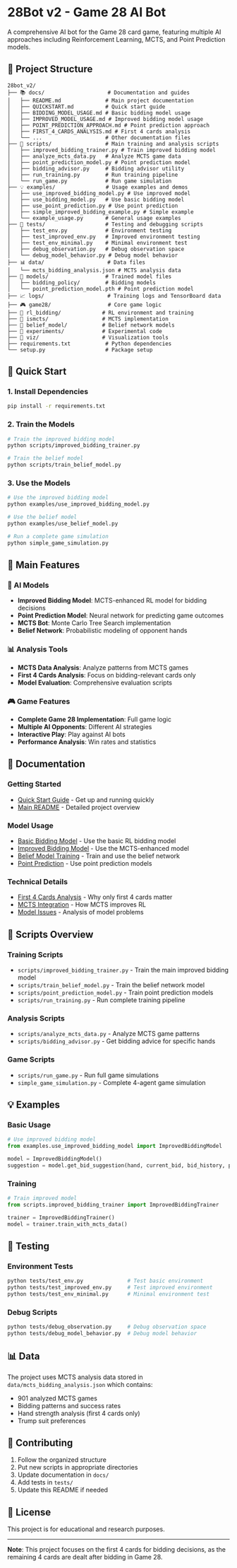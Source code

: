 # 28Bot v2 - Game 28 AI Bot

A comprehensive AI bot for the Game 28 card game, featuring multiple AI approaches including Reinforcement Learning, MCTS, and Point Prediction models.

## 📁 Project Structure

```
28bot_v2/
├── 📚 docs/                    # Documentation and guides
│   ├── README.md              # Main project documentation
│   ├── QUICKSTART.md          # Quick start guide
│   ├── BIDDING_MODEL_USAGE.md # Basic bidding model usage
│   ├── IMPROVED_MODEL_USAGE.md # Improved bidding model usage
│   ├── POINT_PREDICTION_APPROACH.md # Point prediction approach
│   ├── FIRST_4_CARDS_ANALYSIS.md # First 4 cards analysis
│   └── ...                    # Other documentation files
├── 🔧 scripts/                 # Main training and analysis scripts
│   ├── improved_bidding_trainer.py # Train improved bidding model
│   ├── analyze_mcts_data.py   # Analyze MCTS game data
│   ├── point_prediction_model.py # Point prediction model
│   ├── bidding_advisor.py     # Bidding advisor utility
│   ├── run_training.py        # Run training pipeline
│   └── run_game.py            # Run game simulation
├── 💡 examples/                # Usage examples and demos
│   ├── use_improved_bidding_model.py # Use improved model
│   ├── use_bidding_model.py   # Use basic bidding model
│   ├── use_point_prediction.py # Use point prediction
│   ├── simple_improved_bidding_example.py # Simple example
│   └── example_usage.py       # General usage examples
├── 🧪 tests/                   # Testing and debugging scripts
│   ├── test_env.py            # Environment testing
│   ├── test_improved_env.py   # Improved environment testing
│   ├── test_env_minimal.py    # Minimal environment test
│   ├── debug_observation.py   # Debug observation space
│   └── debug_model_behavior.py # Debug model behavior
├── 📊 data/                    # Data files
│   └── mcts_bidding_analysis.json # MCTS analysis data
├── 🤖 models/                  # Trained model files
│   ├── bidding_policy/        # Bidding models
│   └── point_prediction_model.pth # Point prediction model
├── 📈 logs/                    # Training logs and TensorBoard data
├── 🎮 game28/                  # Core game logic
├── 🧠 rl_bidding/             # RL environment and training
├── 🌳 ismcts/                 # MCTS implementation
├── 🧮 belief_model/           # Belief network models
├── 🔬 experiments/            # Experimental code
├── 🎨 viz/                    # Visualization tools
├── requirements.txt           # Python dependencies
└── setup.py                   # Package setup
```

## 🚀 Quick Start

### 1. Install Dependencies
```bash
pip install -r requirements.txt
```

### 2. Train the Models
```bash
# Train the improved bidding model
python scripts/improved_bidding_trainer.py

# Train the belief model
python scripts/train_belief_model.py
```

### 3. Use the Models
```bash
# Use the improved bidding model
python examples/use_improved_bidding_model.py

# Use the belief model
python examples/use_belief_model.py

# Run a complete game simulation
python simple_game_simulation.py
```

## 🎯 Main Features

### 🤖 AI Models
- **Improved Bidding Model**: MCTS-enhanced RL model for bidding decisions
- **Point Prediction Model**: Neural network for predicting game outcomes
- **MCTS Bot**: Monte Carlo Tree Search implementation
- **Belief Network**: Probabilistic modeling of opponent hands

### 📊 Analysis Tools
- **MCTS Data Analysis**: Analyze patterns from MCTS games
- **First 4 Cards Analysis**: Focus on bidding-relevant cards only
- **Model Evaluation**: Comprehensive evaluation scripts

### 🎮 Game Features
- **Complete Game 28 Implementation**: Full game logic
- **Multiple AI Opponents**: Different AI strategies
- **Interactive Play**: Play against AI bots
- **Performance Analysis**: Win rates and statistics

## 📖 Documentation

### Getting Started
- [Quick Start Guide](docs/QUICKSTART.md) - Get up and running quickly
- [Main README](docs/README.md) - Detailed project overview

### Model Usage
- [Basic Bidding Model](docs/BIDDING_MODEL_USAGE.md) - Use the basic RL bidding model
- [Improved Bidding Model](docs/IMPROVED_MODEL_USAGE.md) - Use the MCTS-enhanced model
- [Belief Model Training](docs/BELIEF_MODEL_TRAINING.md) - Train and use the belief network
- [Point Prediction](docs/POINT_PREDICTION_APPROACH.md) - Use point prediction models

### Technical Details
- [First 4 Cards Analysis](docs/FIRST_4_CARDS_ANALYSIS.md) - Why only first 4 cards matter
- [MCTS Integration](docs/IMPROVING_BIDDING_MODEL_WITH_MCTS.md) - How MCTS improves RL
- [Model Issues](docs/ANALYSIS_BIDDING_MODEL_ISSUES.md) - Analysis of model problems

## 🔧 Scripts Overview

### Training Scripts
- `scripts/improved_bidding_trainer.py` - Train the main improved bidding model
- `scripts/train_belief_model.py` - Train the belief network model
- `scripts/point_prediction_model.py` - Train point prediction models
- `scripts/run_training.py` - Run complete training pipeline

### Analysis Scripts
- `scripts/analyze_mcts_data.py` - Analyze MCTS game patterns
- `scripts/bidding_advisor.py` - Get bidding advice for specific hands

### Game Scripts
- `scripts/run_game.py` - Run full game simulations
- `simple_game_simulation.py` - Complete 4-agent game simulation

## 💡 Examples

### Basic Usage
```python
# Use improved bidding model
from examples.use_improved_bidding_model import ImprovedBiddingModel

model = ImprovedBiddingModel()
suggestion = model.get_bid_suggestion(hand, current_bid, bid_history, position)
```

### Training
```python
# Train improved model
from scripts.improved_bidding_trainer import ImprovedBiddingTrainer

trainer = ImprovedBiddingTrainer()
model = trainer.train_with_mcts_data()
```

## 🧪 Testing

### Environment Tests
```bash
python tests/test_env.py              # Test basic environment
python tests/test_improved_env.py     # Test improved environment
python tests/test_env_minimal.py      # Minimal environment test
```

### Debug Scripts
```bash
python tests/debug_observation.py     # Debug observation space
python tests/debug_model_behavior.py  # Debug model behavior
```

## 📊 Data

The project uses MCTS analysis data stored in `data/mcts_bidding_analysis.json` which contains:
- 901 analyzed MCTS games
- Bidding patterns and success rates
- Hand strength analysis (first 4 cards only)
- Trump suit preferences

## 🤝 Contributing

1. Follow the organized structure
2. Put new scripts in appropriate directories
3. Update documentation in `docs/`
4. Add tests in `tests/`
5. Update this README if needed

## 📝 License

This project is for educational and research purposes.

---

**Note**: This project focuses on the first 4 cards for bidding decisions, as the remaining 4 cards are dealt after bidding in Game 28.
